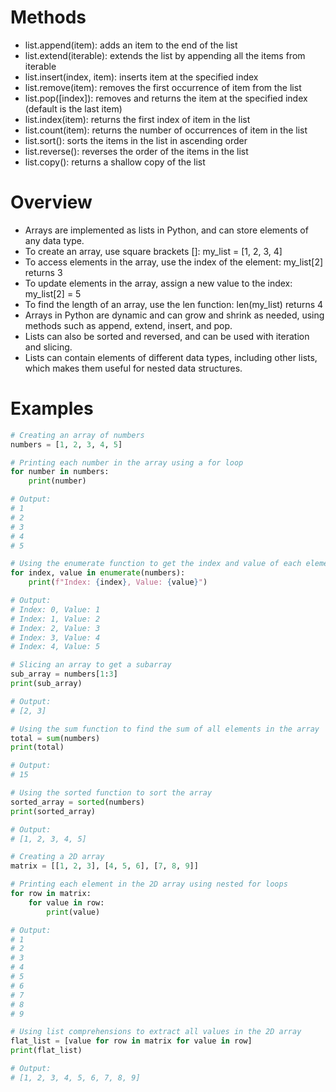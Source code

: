# Methods

* list.append(item): adds an item to the end of the list
* list.extend(iterable): extends the list by appending all the items from iterable
* list.insert(index, item): inserts item at the specified index
* list.remove(item): removes the first occurrence of item from the list
* list.pop([index]): removes and returns the item at the specified index (default is the last item)
* list.index(item): returns the first index of item in the list
* list.count(item): returns the number of occurrences of item in the list
* list.sort(): sorts the items in the list in ascending order
* list.reverse(): reverses the order of the items in the list
* list.copy(): returns a shallow copy of the list

# Overview

* Arrays are implemented as lists in Python, and can store elements of any data type.
* To create an array, use square brackets []: my_list = [1, 2, 3, 4]
* To access elements in the array, use the index of the element: my_list[2] returns 3
* To update elements in the array, assign a new value to the index: my_list[2] = 5
* To find the length of an array, use the len function: len(my_list) returns 4
* Arrays in Python are dynamic and can grow and shrink as needed, using methods such as append, extend, insert, and pop.
* Lists can also be sorted and reversed, and can be used with iteration and slicing.
* Lists can contain elements of different data types, including other lists, which makes them useful for nested data structures.

# Examples

``` python
# Creating an array of numbers
numbers = [1, 2, 3, 4, 5]

# Printing each number in the array using a for loop
for number in numbers:
    print(number)

# Output:
# 1
# 2
# 3
# 4
# 5

# Using the enumerate function to get the index and value of each element
for index, value in enumerate(numbers):
    print(f"Index: {index}, Value: {value}")

# Output:
# Index: 0, Value: 1
# Index: 1, Value: 2
# Index: 2, Value: 3
# Index: 3, Value: 4
# Index: 4, Value: 5

# Slicing an array to get a subarray
sub_array = numbers[1:3]
print(sub_array)

# Output:
# [2, 3]

# Using the sum function to find the sum of all elements in the array
total = sum(numbers)
print(total)

# Output:
# 15

# Using the sorted function to sort the array
sorted_array = sorted(numbers)
print(sorted_array)

# Output:
# [1, 2, 3, 4, 5]

# Creating a 2D array
matrix = [[1, 2, 3], [4, 5, 6], [7, 8, 9]]

# Printing each element in the 2D array using nested for loops
for row in matrix:
    for value in row:
        print(value)

# Output:
# 1
# 2
# 3
# 4
# 5
# 6
# 7
# 8
# 9

# Using list comprehensions to extract all values in the 2D array
flat_list = [value for row in matrix for value in row]
print(flat_list)

# Output:
# [1, 2, 3, 4, 5, 6, 7, 8, 9]
```
